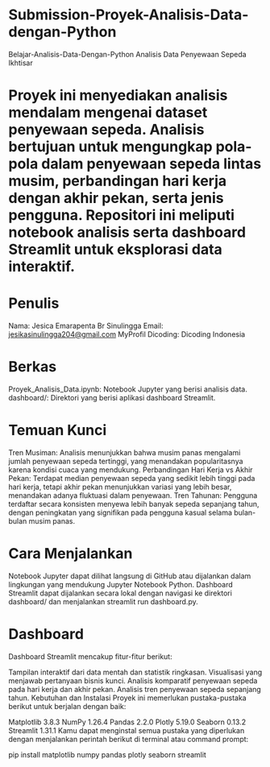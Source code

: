 # Submission-Proyek-Analisis-Data-dengan-Python
Belajar-Analisis-Data-Dengan-Python
Analisis Data Penyewaan Sepeda
Ikhtisar
# Proyek ini menyediakan analisis mendalam mengenai dataset penyewaan sepeda. Analisis bertujuan untuk mengungkap pola-pola dalam penyewaan sepeda lintas musim, perbandingan hari kerja dengan akhir pekan, serta jenis pengguna. Repositori ini meliputi notebook analisis serta dashboard Streamlit untuk eksplorasi data interaktif.

# Penulis
Nama: Jesica Emarapenta Br Sinulingga
Email: jesikasinulingga204@gmail.com
MyProfil Dicoding: Dicoding Indonesia

# Berkas
Proyek_Analisis_Data.ipynb: Notebook Jupyter yang berisi analisis data.
dashboard/: Direktori yang berisi aplikasi dashboard Streamlit.
# Temuan Kunci
Tren Musiman: Analisis menunjukkan bahwa musim panas mengalami jumlah penyewaan sepeda tertinggi, yang menandakan popularitasnya karena kondisi cuaca yang mendukung.
Perbandingan Hari Kerja vs Akhir Pekan: Terdapat median penyewaan sepeda yang sedikit lebih tinggi pada hari kerja, tetapi akhir pekan menunjukkan variasi yang lebih besar, menandakan adanya fluktuasi dalam penyewaan.
Tren Tahunan: Pengguna terdaftar secara konsisten menyewa lebih banyak sepeda sepanjang tahun, dengan peningkatan yang signifikan pada pengguna kasual selama bulan-bulan musim panas.

# Cara Menjalankan
Notebook Jupyter dapat dilihat langsung di GitHub atau dijalankan dalam lingkungan yang mendukung Jupyter Notebook Python.
Dashboard Streamlit dapat dijalankan secara lokal dengan navigasi ke direktori dashboard/ dan menjalankan streamlit run dashboard.py.

# Dashboard
Dashboard Streamlit mencakup fitur-fitur berikut:

Tampilan interaktif dari data mentah dan statistik ringkasan.
Visualisasi yang menjawab pertanyaan bisnis kunci.
Analisis komparatif penyewaan sepeda pada hari kerja dan akhir pekan.
Analisis tren penyewaan sepeda sepanjang tahun.
Kebutuhan dan Instalasi
Proyek ini memerlukan pustaka-pustaka berikut untuk berjalan dengan baik:

Matplotlib 3.8.3
NumPy 1.26.4
Pandas 2.2.0
Plotly 5.19.0
Seaborn 0.13.2
Streamlit 1.31.1
Kamu dapat menginstal semua pustaka yang diperlukan dengan menjalankan perintah berikut di terminal atau command prompt:

pip install matplotlib numpy pandas plotly seaborn streamlit
